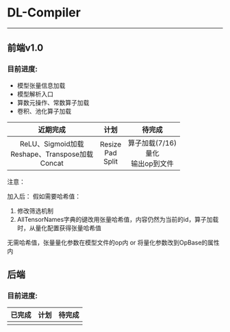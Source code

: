 # DL-Compiler
---
## 前端v1.0
### 目前进度:

- 模型张量信息加载
-  模型解析入口
- 算数元操作、常数算子加载
- 卷积、池化算子加载

|                       近期完成                        |            计划            |              待完成              |
|:-------------------------------------------------:|:------------------------:|:-----------------------------:|
| ReLU、Sigmoid加载<br/>Reshape、Transpose加载<br/>Concat | Resize<br/>Pad<br/>Split | 算子加载(7/16)<br/>量化<br/>输出op到文件 |
注意：

加入后：
假如需要哈希值：
1. 修改筛选机制
2. AllTensorNames字典的键改用张量哈希值，内容仍然为当前的id，算子加载时，从量化配置获得张量哈希值

无需哈希值，张量量化参数在模型文件的op内 or 将量化参数改到OpBase的属性内



## 后端
### 目前进度:
|  已完成  |  计划  |  待完成  |
|:-----:|:----:|:-----:|
|       |      |       |